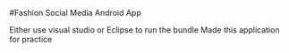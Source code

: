 #Fashion Social Media Android App

Either use visual studio or Eclipse to run the bundle
Made this application for practice
